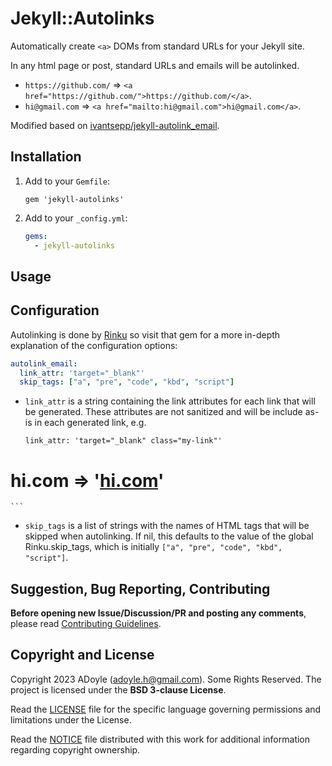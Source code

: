 # Jekyll::Autolinks

Automatically create `<a>` DOMs from standard URLs for your Jekyll site.

In any html page or post, standard URLs and emails will be autolinked.

- `https://github.com/` => `<a href="https://github.com/">https://github.com/</a>`.
- `hi@gmail.com` => `<a href="mailto:hi@gmail.com">hi@gmail.com</a>`.

Modified based on [ivantsepp/jekyll-autolink_email](https://github.com/ivantsepp/jekyll-autolink_email).

## Installation

1. Add to your `Gemfile`:

    ```
    gem 'jekyll-autolinks'
    ```

2. Add to your `_config.yml`:

    ```yml
    gems:
      - jekyll-autolinks
    ```

## Usage

## Configuration

Autolinking is done by [Rinku](https://github.com/vmg/rinku) so visit that gem for a more in-depth explanation of the configuration options:

```yml
autolink_email:
  link_attr: 'target="_blank"'
  skip_tags: ["a", "pre", "code", "kbd", "script"]
```

- `link_attr` is a string containing the link attributes for each link that will be generated. These attributes are not sanitized and will be include as-is in each generated link, e.g.

    ```
    link_attr: 'target="_blank" class="my-link"'
# hi.com => '<a href="http://hi.com" target="_blank" class="my-link">hi.com</a>'
    ```

- `skip_tags` is a list of strings with the names of HTML tags that will be skipped when autolinking. If nil, this defaults to the value of the global Rinku.skip_tags, which is initially `["a", "pre", "code", "kbd", "script"]`.

## Suggestion, Bug Reporting, Contributing

**Before opening new Issue/Discussion/PR and posting any comments**, please read [Contributing Guidelines](https://gcg.adoyle.me/CONTRIBUTING).

## Copyright and License

Copyright 2023 ADoyle (adoyle.h@gmail.com). Some Rights Reserved.
The project is licensed under the **BSD 3-clause License**.

Read the [LICENSE][] file for the specific language governing permissions and limitations under the License.

Read the [NOTICE][] file distributed with this work for additional information regarding copyright ownership.


<!-- links -->

[LICENSE]: ./LICENSE
[NOTICE]: ./NOTICE
